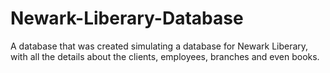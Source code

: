 # Newark-Liberary-Database
A database that was created simulating a database for Newark Liberary, with all the details about the clients, employees, branches and even books.
